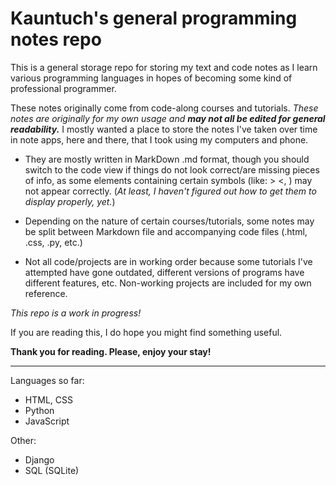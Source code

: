 # Kauntuch's general programming notes repo

This is a general storage repo for storing my text and code notes as I learn various programming languages in hopes of becoming some kind of professional programmer. 

These notes originally come from code-along courses and tutorials. *These notes are originally for my own usage and* ***may not all be edited for general readability.*** I mostly wanted a place to store the notes I've taken over time in note apps, here and there, that I took using my computers and phone. 

- They are mostly written in MarkDown .md format, though you should switch to the code view if things do not look correct/are missing pieces of info, as some elements containing certain symbols (like: > <, <head>) may not appear correctly. (*At least, I haven't figured out how to get them to display properly, yet.*)
  
- Depending on the nature of certain courses/tutorials, some notes may be split between Markdown file and accompanying code files (.html, .css, .py, etc.)
  
- Not all code/projects are in working order because some tutorials I've attempted have gone outdated, different versions of programs have different features, etc. Non-working projects are included for my own reference.

*This repo is a work in progress!*
  
If you are reading this, I do hope you might find something useful. 

**Thank you for reading. Please, enjoy your stay!**

--------------------
Languages so far:
- HTML, CSS
- Python
- JavaScript

Other:
- Django
- SQL (SQLite)
